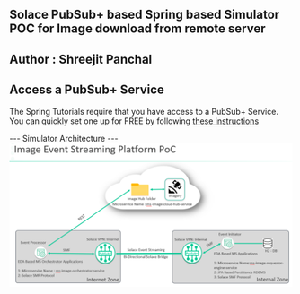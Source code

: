 ## Solace PubSub+ based Spring based Simulator POC for Image download from remote server

## Author : Shreejit Panchal

## Access a PubSub+ Service
The Spring Tutorials require that you have access to a PubSub+ Service. You can quickly set one up for FREE by following [these instructions](https://solace.com/try-it-now/)

--- Simulator Architecture ---
![Overall-Architecture.png](Overall-Architecture.png)